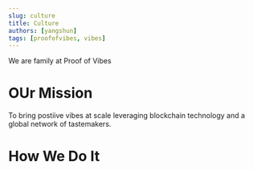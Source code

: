 ```yaml
---
slug: culture
title: Culture
authors: [yangshun]
tags: [proofofvibes, vibes]
---
```


We are family at Proof of Vibes


# OUr Mission
To bring postiive vibes at scale leveraging blockchain technology and a global network of tastemakers.

# How We Do It
